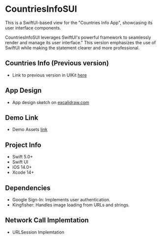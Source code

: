 #  CountriesInfoSUI
This is a SwiftUI-based view for the "Countries Info App", showcasing its user interface components. 

CountriesInfoSUI leverages SwiftUI's powerful framework to seamlessly render and manage its user interface."
This version emphasizes the use of SwiftUI while making the statement clearer and more professional. 


## Countries Info (Previous version)
- Link to previous version in UIKit [here](https://github.com/devAYZ/Countries-Info)


## App Design
- App design sketch on [excalidraw.com](https://excalidraw.com/#json=gwVmabhSE-E39JennRs8Y,mg1-w-W0Lw161FAf8FUfSw)


## Demo Link
- Demo Assets [link](https://drive.google.com/drive/folders/1rzs9FA3ksONY_2kJaEULQn7FQXNIcUJh?usp=sharing)


## Project Info
- Swift 5.0+
- Swift UI
- iOS 14.0+
- Xcode 14+

## Dependencies
- Google Sign-In: Implements user authentication.
- Kingfisher: Handles image loading from URLs and strings.


## Network Call Implemtation
- URLSession Implemtation
